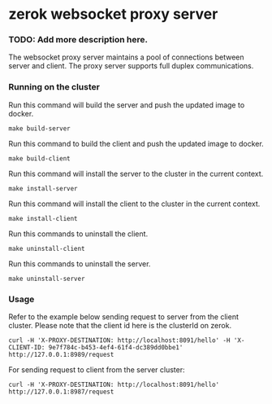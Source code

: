 # zerok websocket proxy server
### TODO: Add more description here.
The websocket proxy server maintains a pool of connections between server and client. The proxy server supports full duplex communications.

### Running on the cluster

Run this command will build the server and push the updated image to docker.

```
make build-server
```

Run this command to build the client and push the updated image to docker.

```
make build-client
```

Run this command will install the server to the cluster in the current context.

```
make install-server
```

Run this command will install the client to the cluster in the current context.

```
make install-client
```

Run this commands to uninstall the client.

```
make uninstall-client
```


Run this commands to uninstall the server.

```
make uninstall-server
```


### Usage

Refer to the example below sending request to server from the client cluster. Please note that the client id here is the clusterId on zerok.

```
curl -H 'X-PROXY-DESTINATION: http://localhost:8091/hello' -H 'X-CLIENT-ID: 9e7f784c-b453-4ef4-61f4-dc389dd0bbe1' http://127.0.0.1:8989/request
```

For sending request to client from the server cluster:

```
curl -H 'X-PROXY-DESTINATION: http://localhost:8091/hello' http://127.0.0.1:8987/request
```